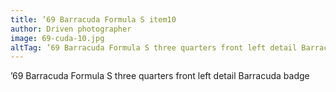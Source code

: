 ```yaml
---
title: ’69 Barracuda Formula S item10
author: Driven photographer
image: 69-cuda-10.jpg
altTag: ’69 Barracuda Formula S three quarters front left detail Barracuda badge
---
```


’69 Barracuda Formula S three quarters front left detail Barracuda badge